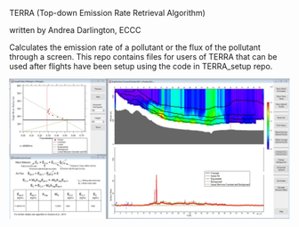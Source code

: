 TERRA (Top-down Emission Rate Retrieval Algorithm)

written by Andrea Darlington, ECCC

Calculates the emission rate of a pollutant or the flux of the pollutant through a screen.
This repo contains files for users of TERRA that can be used after flights have been setup using the code in TERRA_setup repo.

![](/TERRA.jpg)
